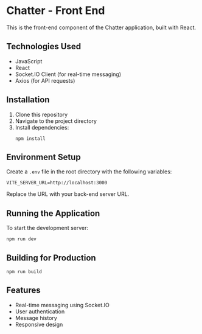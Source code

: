 # Chatter - Front End

This is the front-end component of the Chatter application, built with React.

## Technologies Used

- JavaScript
- React
- Socket.IO Client (for real-time messaging)
- Axios (for API requests)

## Installation

1. Clone this repository
2. Navigate to the project directory
3. Install dependencies:
   ```
   npm install
   ```

## Environment Setup

Create a `.env` file in the root directory with the following variables:

```
VITE_SERVER_URL=http://localhost:3000
```

Replace the URL with your back-end server URL.

## Running the Application

To start the development server:

```
npm run dev
```

## Building for Production

```
npm run build
```

## Features

- Real-time messaging using Socket.IO
- User authentication
- Message history
- Responsive design
